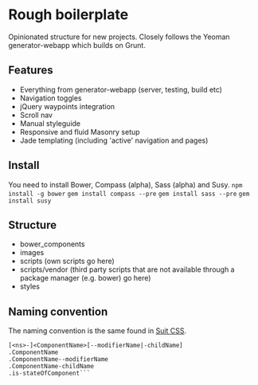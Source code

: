 # Rough boilerplate

Opinionated structure for new projects. Closely follows the Yeoman generator-webapp which builds on Grunt.

## Features

- Everything from generator-webapp (server, testing, build etc)
- Navigation toggles
- jQuery waypoints integration
- Scroll nav
- Manual styleguide
- Responsive and fluid Masonry setup
- Jade templating (including 'active' navigation and pages)

## Install

You need to install Bower, Compass (alpha), Sass (alpha) and Susy.
`npm install -g bower`
`gem install compass --pre`
`gem install sass --pre`
`gem install susy`

## Structure

- bower_components
- images
- scripts (own scripts go here)
- scripts/vendor (third party scripts that are not available through a package manager (e.g. bower) go here)
- styles

## Naming convention

The naming convention is the same found in [Suit CSS](https://github.com/suitcss/suit/blob/master/doc/components.md#naming-conventions).
```
[<ns>-]<ComponentName>[--modifierName|-childName]
.ComponentName
.ComponentName--modifierName
.ComponentName-childName
.is-stateOfComponent```
